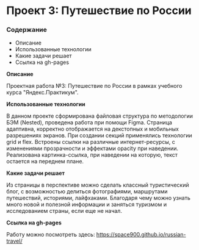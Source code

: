 # Проект 3: Путешествие по России

### Содержание
* Описание
* Использованные технологии
* Какие задачи решает
* Ссылка на gh-pages

**Описание**

Проектная работа №3: Путешествие по России в рамках учебного курса "Яндекс.Практикум".

**Использованные технологии**

 В данном проекте сформирована файловая структура по методологии БЭМ (Nested), проведена работа при помощи Figma. Страница адаптивна, корректно отображается на декстопных и мобильных разрешениях экранов. При создании секций применялись технологии grid и flex. Встроены ссылки на различные интернет-ресурсы, с изменениями прозрачности и эффектами opacity при наведении. Реализована картинка-ссылка, при наведении на которую, текст остается на переднем плане.


**Какие задачи решает**

Из страницы в перспективе можно сделать классный туристический блог, с возможностью делиться фотографиями, маршрутами путешествий, историями, лайфхаками. Благодаря чему можно узнать много новой и полезной информации и заняться туризмом и исследованием страны, если еще не начал.

**Ссылка на gh-pages** 

Работу можно посмотреть здесь: https://space900.github.io/russian-travel/


